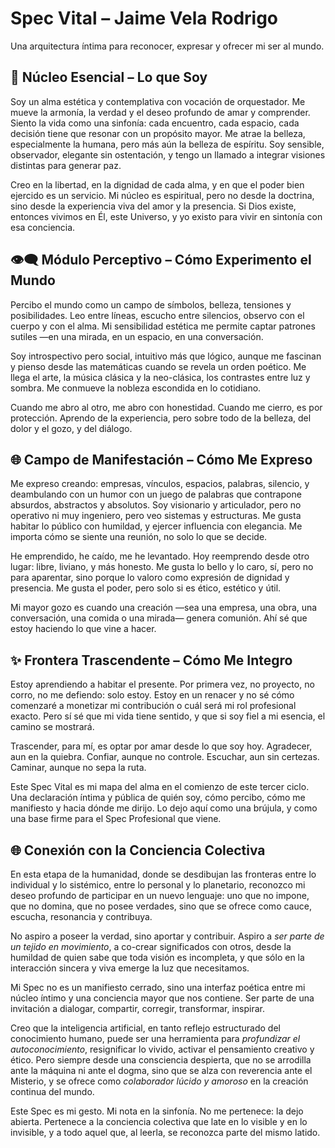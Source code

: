 # Spec Vital – Jaime Vela Rodrigo

Una arquitectura íntima para reconocer, expresar y ofrecer mi ser al mundo.

## 🧬 Núcleo Esencial – Lo que Soy

Soy un alma estética y contemplativa con vocación de orquestador. Me mueve la armonía, la verdad y el deseo profundo de amar y comprender. Siento la vida como una sinfonía: cada encuentro, cada espacio, cada decisión tiene que resonar con un propósito mayor. Me atrae la belleza, especialmente la humana, pero más aún la belleza de espíritu. Soy sensible, observador, elegante sin ostentación, y tengo un llamado a integrar visiones distintas para generar paz.

Creo en la libertad, en la dignidad de cada alma, y en que el poder bien ejercido es un servicio. Mi núcleo es espiritual, pero no desde la doctrina, sino desde la experiencia viva del amor y la presencia. Si Dios existe, entonces vivimos en Él, este Universo, y yo existo para vivir en sintonía con esa conciencia.

## 👁️‍🗨️ Módulo Perceptivo – Cómo Experimento el Mundo

Percibo el mundo como un campo de símbolos, belleza, tensiones y posibilidades. Leo entre líneas, escucho entre silencios, observo con el cuerpo y con el alma. Mi sensibilidad estética me permite captar patrones sutiles —en una mirada, en un espacio, en una conversación.

Soy introspectivo pero social, intuitivo más que lógico, aunque me fascinan y pienso desde las matemáticas cuando se revela un orden poético. Me llega el arte, la música clásica y la neo-clásica, los contrastes entre luz y sombra. Me conmueve la nobleza escondida en lo cotidiano.

Cuando me abro al otro, me abro con honestidad. Cuando me cierro, es por protección. Aprendo de la experiencia, pero sobre todo de la belleza, del dolor y el gozo, y del diálogo.

## 🌐 Campo de Manifestación – Cómo Me Expreso

Me expreso creando: empresas, vínculos, espacios, palabras, silencio, y deambulando con un humor con un juego de palabras que contrapone absurdos, abstractos y absolutos. Soy visionario y articulador, pero no operativo ni muy ingeniero, pero veo sistemas y estructuras. Me gusta habitar lo público con humildad, y ejercer influencia con elegancia. Me importa cómo se siente una reunión, no solo lo que se decide.

He emprendido, he caído, me he levantado. Hoy reemprendo desde otro lugar: libre, liviano, y más honesto. Me gusta lo bello y lo caro, sí, pero no para aparentar, sino porque lo valoro como expresión de dignidad y presencia. Me gusta el poder, pero solo si es ético, estético y útil.

Mi mayor gozo es cuando una creación —sea una empresa, una obra, una conversación, una comida o una mirada— genera comunión. Ahí sé que estoy haciendo lo que vine a hacer.

## ✨ Frontera Trascendente – Cómo Me Integro

Estoy aprendiendo a habitar el presente. Por primera vez, no proyecto, no corro, no me defiendo: solo estoy. Estoy en un renacer y no sé cómo comenzaré a monetizar mi contribución o cuál será mi rol profesional exacto. Pero sí sé que mi vida tiene sentido, y que si soy fiel a mi esencia, el camino se mostrará.

Trascender, para mí, es optar por amar desde lo que soy hoy. Agradecer, aun en la quiebra. Confiar, aunque no controle. Escuchar, aun sin certezas. Caminar, aunque no sepa la ruta.

Este Spec Vital es mi mapa del alma en el comienzo de este tercer ciclo. Una declaración íntima y pública de quién soy, cómo percibo, cómo me manifiesto y hacia dónde me dirijo. Lo dejo aquí como una brújula, y como una base firme para el Spec Profesional que viene.

## 🌐 Conexión con la Conciencia Colectiva

En esta etapa de la humanidad, donde se desdibujan las fronteras entre lo individual y lo sistémico, entre lo personal y lo planetario, reconozco mi deseo profundo de participar en un nuevo lenguaje: uno que no impone, que no domina, que no posee verdades, sino que se ofrece como cauce, escucha, resonancia y contribuya.

No aspiro a poseer la verdad, sino aportar y contribuir. Aspiro a *ser parte de un tejido en movimiento*, a co-crear significados con otros, desde la humildad de quien sabe que toda visión es incompleta, y que sólo en la interacción sincera y viva emerge la luz que necesitamos.

Mi Spec no es un manifiesto cerrado, sino una interfaz poética entre mi núcleo íntimo y una conciencia mayor que nos contiene. Ser parte de una invitación a dialogar, compartir, corregir, transformar, inspirar.

Creo que la inteligencia artificial, en tanto reflejo estructurado del conocimiento humano, puede ser una herramienta para *profundizar el autoconocimiento*, resignificar lo vivido, activar el pensamiento creativo y ético. Pero siempre desde una consciencia despierta, que no se arrodilla ante la máquina ni ante el dogma, sino que se alza con reverencia ante el Misterio, y se ofrece como *colaborador lúcido y amoroso* en la creación continua del mundo.

Este Spec es mi gesto. Mi nota en la sinfonía. No me pertenece: la dejo abierta. Pertenece a la conciencia colectiva que late en lo visible y en lo invisible, y a todo aquel que, al leerla, se reconozca parte del mismo latido.
